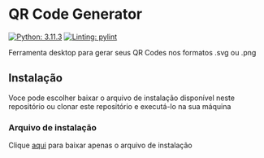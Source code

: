 # QR Code Generator

[![Python: 3.11.3](https://img.shields.io/badge/python-3.11-blue)](https://www.python.org/downloads/release/python-3110/)
[![Linting: pylint](https://img.shields.io/badge/linting-pylint-yellowgreen)](https://github.com/pylint-dev/pylint)

Ferramenta desktop para gerar seus QR Codes nos formatos .svg ou .png

## Instalação

Voce pode escolher baixar o arquivo de instalação disponível neste repositório ou clonar este repositório e executá-lo na sua máquina

### Arquivo de instalação

Clique [aqui]() para baixar apenas o arquivo de instalação
